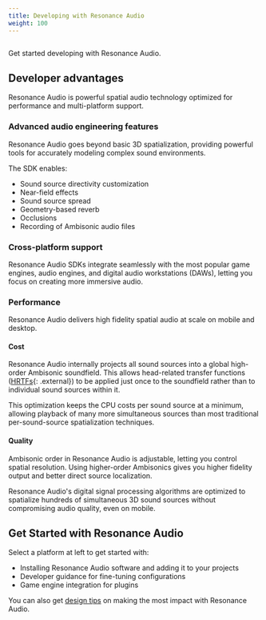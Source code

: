 ```yaml
---
title: Developing with Resonance Audio
weight: 100
---
```



<img srcset="/images/hero_images/RA_Develop.png 2x">

Get started developing with Resonance Audio.

## Developer advantages
Resonance Audio is powerful spatial audio technology optimized for performance
and multi-platform support.

### Advanced audio engineering features
Resonance Audio goes beyond basic 3D spatialization, providing powerful tools
for accurately modeling complex sound environments.

The SDK enables:

*  Sound source directivity customization
*  Near-field effects
*  Sound source spread
*  Geometry-based reverb
*  Occlusions
*  Recording of Ambisonic audio files


### Cross-platform support
Resonance Audio SDKs integrate seamlessly with the most popular game engines,
audio engines, and digital audio workstations (DAWs),
letting you focus on creating more immersive audio.

### Performance
Resonance Audio delivers high fidelity spatial audio at scale on mobile
and desktop.

#### Cost
Resonance Audio internally projects all sound sources into a global high-order
Ambisonic soundfield. This allows head-related transfer functions ([HRTFs](//en.wikipedia.org/wiki/Head-related_transfer_function){: .external})
to be applied just once to the soundfield rather than to individual sound sources
within it.

This optimization keeps the CPU costs per sound source at a minimum,
allowing playback of many more simultaneous sources than most traditional
per-sound-source spatialization techniques.

#### Quality
Ambisonic order in Resonance Audio is adjustable, letting you control
spatial resolution. Using higher-order Ambisonics gives you higher fidelity
output and better direct source localization.

Resonance Audio's digital signal processing algorithms are optimized to
spatialize hundreds of simultaneous 3D sound sources without compromising audio
quality, even on mobile.


## Get Started with Resonance Audio
Select a platform at left to get started with:

*  Installing Resonance Audio software and adding it to your projects
*  Developer guidance for fine-tuning configurations
*  Game engine integration for plugins

You can also get [design tips](/develop/design-tips) on
making the most impact with Resonance Audio.

